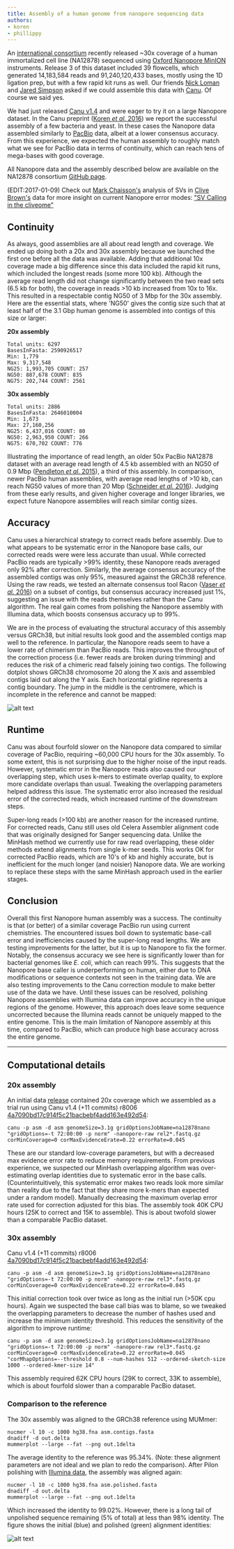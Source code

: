 ```yaml
---
title: Assembly of a human genome from nanopore sequencing data
authors:
- koren
- phillippy
---
```

An [international consortium](https://github.com/nanopore-wgs-consortium/NA12878) recently released ~30x coverage of a human immortalized cell line (NA12878) sequenced using [Oxford Nanopore MinION](https://nanoporetech.com) instruments. Release 3 of this dataset included 39 flowcells, which generated 14,183,584 reads and 91,240,120,433 bases, mostly using the 1D ligation prep, but with a few rapid kit runs as well. Our friends [Nick Loman](https://twitter.com/pathogenomenick) and [Jared Simpson](https://twitter.com/jaredtsimpson/) asked if we could assemble this data with [Canu](http://canu.readthedocs.io/en/latest/). Of course we said yes.

<!--excerpt-->

We had just released [Canu v1.4](https://github.com/marbl/canu/releases) and were eager to try it on a large Nanopore dataset. In the Canu preprint ([Koren *et al.* 2016](https://doi.org/10.1101/071282)) we report the successful assembly of a few bacteria and yeast. In these cases the Nanopore data assembled similarly to [PacBio](http://www.pacb.com) data, albeit at a lower consensus accuracy. From this experience, we expected the human assembly to roughly match what we see for PacBio data in terms of continuity, which can reach tens of mega-bases with good coverage.

All Nanopore data and the assembly described below are available on the NA12878 consortium [GitHub page](https://github.com/nanopore-wgs-consortium/NA12878).

(EDIT:2017-01-09) Check out [Mark Chaisson's](https://twitter.com/mjpchaisson) analysis of SVs in [Clive Brown's](https://twitter.com/Clive_G_Brown) data for more insight on current Nanopore error modes: ["SV Calling in the cliveome"](http://lateholocene.blogspot.com/2017/01/sv-calling-in-cliveome.html)

## Continuity
As always, good assemblies are all about read length and coverage. We ended up doing both a 20x and 30x assembly because we launched the first one before all the data was available. Adding that additional 10x coverage made a big difference since this data included the rapid kit runs, which included the longest reads (some more 100 kb). Although the average read length did not change significantly between the two read sets (6.5 kb for both), the coverage in reads >10 kb increased from 10x to 16x. This resulted in a respectable contig NG50 of 3 Mbp for the 30x assembly. Here are the essential stats, where 'NG50' gives the contig size such that at least half of the 3.1 Gbp human genome is assembled into contigs of this size or larger:

**20x assembly**

```
Total units: 6297
BasesInFasta: 2590926517
Min: 1,779
Max: 9,317,548
NG25: 1,993,705 COUNT: 257
NG50: 887,678 COUNT: 835
NG75: 202,744 COUNT: 2561
```

**30x assembly**

```
Total units: 2886
BasesInFasta: 2646010004
Min: 1,673
Max: 27,160,256
NG25: 6,437,016 COUNT: 80
NG50: 2,963,950 COUNT: 266
NG75: 670,702 COUNT: 776
```

Illustrating the importance of read length, an older 50x PacBio NA12878 dataset with an average read length of 4.5 kb assembled with an NG50 of 0.9 Mbp ([Pendleton *et al.* 2015](https://doi.org/10.1038/nmeth.3454)), a third of this assembly. In comparison, newer PacBio human assemblies, with average read lengths of >10 kb, can reach NG50 values of more than 20 Mbp ([Schneider *et al.* 2016](https://doi.org/10.1101/072116)). Judging from these early results, and given higher coverage and longer libraries, we expect future Nanopore assemblies will reach similar contig sizes.

## Accuracy
Canu uses a hierarchical strategy to correct reads before assembly. Due to what appears to be systematic error in the Nanopore base calls, our corrected reads were were less accurate than usual. While corrected PacBio reads are typically >99% identity, these Nanopore reads averaged only 92% after correction. Similarly, the average consensus accuracy of the assembled contigs was only 95%, measured against the GRCh38 reference. Using the raw reads, we tested an alternate consensus tool Racon ([Vaser *et al.* 2016](https://doi.org/10.1101/068122)) on a subset of contigs, but consensus accuracy increased just 1%, suggesting an issue with the reads themselves rather than the Canu algorithm. The real gain comes from polishing the Nanopore assembly with Illumina data, which boosts consensus accuracy up to 99%.

We are in the process of evaluating the structural accuracy of this assembly versus GRCh38, but initial results look good and the assembled contigs map well to the reference. In particular, the Nanopore reads seem to have a lower rate of chimerism than PacBio reads. This improves the throughput of the correction process (i.e. fewer reads are broken during trimming) and reduces the risk of a chimeric read falsely joining two contigs. The following dotplot shows GRCh38 chromosome 20 along the X axis and assembled contigs laid out along the Y axis. Each horizontal gridline represents a contig boundary. The jump in the middle is the centromere, which is incomplete in the reference and cannot be mapped:

![alt text](/downloads/NA12878.chr20.png "chr20 alignment dotplot")

## Runtime
Canu was about fourfold slower on the Nanopore data compared to similar coverage of PacBio, requiring ~60,000 CPU hours for the 30x assembly. To some extent, this is not surprising due to the higher noise of the input reads. However, systematic error in the Nanopore reads also caused our overlapping step, which uses k-mers to estimate overlap quality, to explore more candidate overlaps than usual. Tweaking the overlapping parameters helped address this issue. The systematic error also increased the residual error of the corrected reads, which increased runtime of the downstream steps.

Super-long reads (>100 kb) are another reason for the increased runtime. For corrected reads, Canu still uses old Celera Assembler alignment code that was originally designed for Sanger sequencing data. Unlike the MinHash method we currently use for raw read overlapping, these older methods extend alignments from single k-mer seeds. This works OK for corrected PacBio reads, which are 10's of kb and highly accurate, but is inefficient for the much longer (and noisier) Nanopore data. We are working to replace these steps with the same MinHash approach used in the earlier stages.

## Conclusion
Overall this first Nanopore human assembly was a success. The continuity is that (or better) of a similar coverage PacBio run using current chemistries. The encountered issues boil down to systematic base-call error and inefficiencies caused by the super-long read lengths. We are testing improvements for the latter, but it is up to Nanopore to fix the former. Notably, the consensus accuracy we see here is significantly lower than for bacterial genomes like *E. coli*, which can reach 99%. This suggests that the Nanopore base caller is underperforming on human, either due to DNA modifications or sequence contexts not seen in the training data. We are also testing improvements to the Canu correction module to make better use of the data we have. Until these issues can be resolved, polishing Nanopore assemblies with Illumina data can improve accuracy in the unique regions of the genome. However, this approach does leave some sequence uncorrected because the Illumina reads cannot be uniquely mapped to the entire genome. This is the main limitation of Nanopore assembly at this time, compared to PacBio, which can produce high base accuracy across the entire genome.

---

## Computational details

### 20x assembly
An initial data [release](https://github.com/nanopore-wgs-consortium/NA12878/blob/bc35bead802acee70a7faf94296b83ff71f18ed6/README.md) contained 20x coverage which we assembled as a trial run using Canu v1.4 (+11 commits) r8006 [4a7090bd17c914f5c21bacbebf4add163e492d54](https://github.com/marbl/canu/tree/4a7090bd17c914f5c21bacbebf4add163e492d54):

```shell
canu -p asm -d asm genomeSize=3.1g gridOptionsJobName=na12878nano "gridOptions=-t 72:00:00 -p norm" -nanopore-raw rel2*.fastq.gz corMinCoverage=0 corMaxEvidenceErate=0.22 errorRate=0.045
```

These are our standard low-coverage parameters, but with a decreased max evidence error rate to reduce memory requirements. From previous experience, we suspected our MinHash overlapping algorithm was over-estimating overlap identities due to systematic error in the base calls. (Counterintuitively, this systematic error makes two reads look more similar than reality due to the fact that they share more k-mers than expected under a random model). Manually decreasing the maximum overlap error rate used for correction adjusted for this bias. The assembly took 40K CPU hours (25K to correct and 15K to assemble). This is about twofold slower than a comparable PacBio dataset.

### 30x assembly
Canu v1.4 (+11 commits) r8006 [4a7090bd17c914f5c21bacbebf4add163e492d54](https://github.com/marbl/canu/tree/4a7090bd17c914f5c21bacbebf4add163e492d54):

```shell
canu -p asm -d asm genomeSize=3.1g gridOptionsJobName=na12878nano "gridOptions=-t 72:00:00 -p norm" -nanopore-raw rel3*.fastq.gz corMinCoverage=0 corMaxEvidenceErate=0.22 errorRate=0.045
```

This initial correction took over twice as long as the initial run (>50K cpu hours). Again we suspected the base call bias was to blame, so we tweaked the overlapping parameters to decrease the number of hashes used and increase the minimum identity threshold. This reduces the sensitivity of the algorithm to improve runtime:

```shell
canu -p asm -d asm genomeSize=3.1g gridOptionsJobName=na12878nano "gridOptions=-t 72:00:00 -p norm" -nanopore-raw rel3*.fastq.gz corMinCoverage=0 corMaxEvidenceErate=0.22 errorRate=0.045 "corMhapOptions=--threshold 0.8 --num-hashes 512 --ordered-sketch-size 1000 --ordered-kmer-size 14"
```

This assembly required 62K CPU hours (29K to correct, 33K to assemble), which is about fourfold slower than a comparable PacBio dataset.

### Comparison to the reference
The 30x assembly was aligned to the GRCh38 reference using MUMmer:

```shell
nucmer -l 10 -c 1000 hg38.fna asm.contigs.fasta
dnadiff -d out.delta
mummerplot --large --fat --png out.1delta
```

The average identity to the reference was 95.34%. (Note: these alignment parameters are not ideal and we plan to redo the comparison). After Pilon polishing with [Illumina data](http://www.ebi.ac.uk/ena/data/view/PRJEB2890), the assembly was aligned again:

```shell
nucmer -l 10 -c 1000 hg38.fna asm.polished.fasta
dnadiff -d out.delta
mummerplot --large --fat --png out.1delta
```

Which increased the identity to 99.02%. However, there is a long tail of unpolished sequence remaining (5% of total) at less than 98% identity. The figure shows the initial (blue) and polished (green) alignment identities:

![alt text](/downloads/NA12878.identity.png "Sequence identity")
